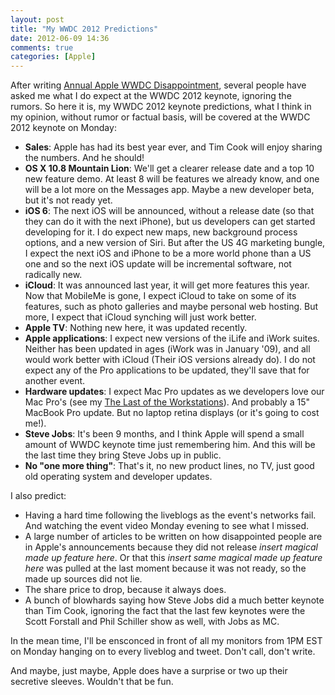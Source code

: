 ```yaml
---
layout: post
title: "My WWDC 2012 Predictions"
date: 2012-06-09 14:36
comments: true
categories: [Apple]
---
```


After writing [Annual Apple WWDC Disappointment](http://www.hiltmon.com/blog/2012/06/05/annual-apple-wwdc-disappointment/), several people have asked me what I do expect at the WWDC 2012 keynote, ignoring the rumors. So here it is, my WWDC 2012 keynote predictions, what I think in my opinion, without rumor or factual basis, will be covered at the WWDC 2012 keynote on Monday:

* **Sales**: Apple has had its best year ever, and Tim Cook will enjoy sharing the numbers. And he should!
* **OS X 10.8 Mountain Lion**: We'll get a clearer release date and a top 10 new feature demo. At least 8 will be features we already know, and one will be a lot more on the Messages app. Maybe a new developer beta, but it's not ready yet.
* **iOS 6**: The next iOS will be announced, without a release date (so that they can do it with the next iPhone), but us developers can get started developing for it. I do expect new maps, new background process options, and a new version of Siri. But after the US 4G marketing bungle, I expect the next iOS and iPhone to be a more world phone than a US one and so the next iOS update will be incremental software, not radically new.
* **iCloud**: It was announced last year, it will get more features this year. Now that MobileMe is gone, I expect iCloud to take on some of its features, such as photo galleries and maybe personal web hosting. But more, I expect that iCloud synching will just work better.
* **Apple TV**: Nothing new here, it was updated recently.
* **Apple applications**: I expect new versions of the iLife and iWork suites. Neither has been updated in ages (iWork was in January '09), and all would work better with iCloud (Their iOS versions already do). I do not expect any of the Pro applications to be updated, they'll save that for another event.
* **Hardware updates**: I expect Mac Pro updates as we developers love our Mac Pro's (see my [The Last of the Workstations](http://www.hiltmon.com/blog/2012/06/03/the-last-of-the-workstations/)). And probably a 15" MacBook Pro update. But no laptop retina displays (or it's going to cost me!).
* **Steve Jobs**: It's been 9 months, and I think Apple will spend a small amount of WWDC keynote time just remembering him. And this will be the last time they bring Steve Jobs up in public.
* **No "one more thing"**: That's it, no new product lines, no TV, just good old operating system and developer updates.

I also predict:

* Having a hard time following the liveblogs as the event's networks fail. And watching the event video Monday evening to see what I missed.
* A large number of articles to be written on how disappointed people are in Apple's announcements because they did not release *insert magical made up feature here*. Or that this *insert same magical made up feature here* was pulled at the last moment because it was not ready, so the made up sources did not lie.
* The share price to drop, because it always does.
* A bunch of blowhards saying how Steve Jobs did a much better keynote than Tim Cook, ignoring the fact that the last few keynotes were the Scott Forstall and Phil Schiller show as well, with Jobs as MC.

In the mean time, I'll be ensconced in front of all my monitors from 1PM EST on Monday hanging on to every liveblog and tweet. Don't call, don't write.

And maybe, just maybe, Apple does have a surprise or two up their secretive sleeves. Wouldn't that be fun.
